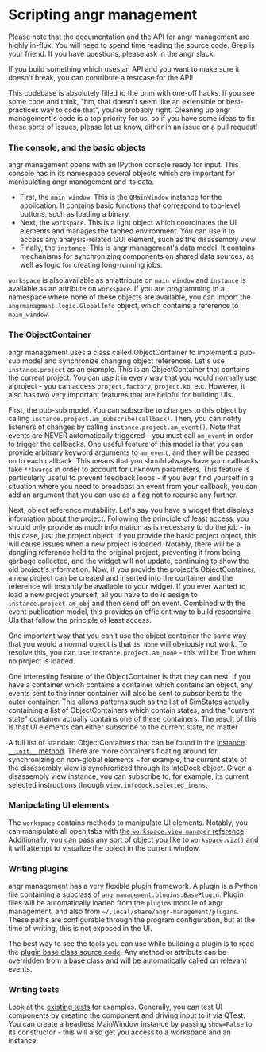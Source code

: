 # Scripting angr management

Please note that the documentation and the API for angr management are highly in-flux.
You will need to spend time reading the source code. Grep is your friend.
If you have questions, please ask in the angr slack.

If you build something which uses an API and you want to make sure it doesn't break, you can contribute a testcase for the API!

This codebase is absolutely filled to the brim with one-off hacks.
If you see some code and think, "hm, that doesn't seem like an extensible or best-practices way to code that", you're probably right.
Cleaning up angr management's code is a top priority for us, so if you have some ideas to fix these sorts of issues, please let us know, either in an issue or a pull request!

### The console, and the basic objects

angr management opens with an IPython console ready for input.
This console has in its namespace several objects which are important for manipulating angr management and its data.

- First, the `main_window`. This is the `QMainWindow` instance for the application. It contains basic functions that correspond to top-level buttons, such as loading a binary.
- Next, the `workspace`. This is a light object which coordinates the UI elements and manages the tabbed environment. You can use it to access any analysis-related GUI element, such as the disassembly view.
- Finally, the `instance`. This is angr management's data model. It contains mechanisms for synchronizing components on shared data sources, as well as logic for creating long-running jobs.

`workspace` is also available as an attribute on `main_window` and `instance` is available as an attribute on `workspace`.
If you are programming in a namespace where none of these objects are available, you can import the `angrmanagment.logic.GlobalInfo` object, which contains a reference to `main_window`.

### The ObjectContainer

angr management uses a class called ObjectContainer to implement a pub-sub model and synchronize changing object references.
Let's use `instance.project` as an example. This is an ObjectContainer that contains the current project.
You can use it in every way that you would normally use a project - you can access `project.factory`, `project.kb`, etc.
However, it also has two very important features that are helpful for building UIs.

First, the pub-sub model.
You can subscribe to changes to this object by calling `instance.project.am_subscribe(callback)`.
Then, you can notify listeners of changes by calling `instance.project.am_event()`.
Note that events are NEVER automatically triggered - you must call `am_event` in order to trigger the callbacks.
One useful feature of this model is that you can provide arbitrary keyword arguments to `am_event`, and they will be passed on to each callback.
This means that you should always have your callbacks take `**kwargs` in order to account for unknown parameters.
This feature is particularly useful to prevent feedback loops - if you ever find yourself in a situation where you need to broadcast an event from your callback, you can add an argument that you can use as a flag not to recurse any further.

Next, object reference mutability.
Let's say you have a widget that displays information about the project.
Following the principle of least access, you should only provide as much information as is necessary to do the job - in this case, just the project object.
If you provide the basic project object, this will cause issues when a new project is loaded.
Notably, there will be a dangling reference held to the original project, preventing it from being garbage collected, and the widget will not update, continuing to show the old project's information.
Now, if you provide the project's ObjectContainer, a new project can be created and inserted into the container and the reference will instantly be available to your widget.
If you ever wanted to load a new project yourself, all you have to do is assign to `instance.project.am_obj` and then send off an event.
Combined with the event publication model, this provides an efficient way to build responsive UIs that follow the principle of least access.

One important way that you can't use the object container the same way that you would a normal object is that `is None` will obviously not work.
To resolve this, you can use `instance.project.am_none` - this will be True when no project is loaded.

One interesting feature of the ObjectContainer is that they can nest.
If you have a container which contains a container which contains an object, any events sent to the inner container will also be sent to subscribers to the outer container.
This allows patterns such as the list of SimStates actually containing a list of ObjectContainers which contain states, and the "current state" container actually contains one of these containers.
The result of this is that UI elements can either subscribe to the current state, no matter 

A full list of standard ObjectContainers that can be found in the [instance `__init__` method](https://github.com/angr/angr-management/blob/master/angrmanagement/data/instance.py).
There are more containers floating around for synchronizing on non-global elements - for example, the current state of the disassembly view is synchronized through its InfoDock object.
Given a disassembly view instance, you can subscribe to, for example, its current selected instructions through `view.infodock.selected_insns`.

### Manipulating UI elements

The `workspace` contains methods to manipulate UI elements.
Notably, you can manipulate all open tabs with [the `workspace.view_manager` reference](https://github.com/angr/angr-management/blob/master/angrmanagement/ui/view_manager.py).
Additionally, you can pass any sort of object you like to `workspace.viz()` and it will attempt to visualize the object in the current window.

### Writing plugins

angr management has a very flexible plugin framework.
A plugin is a Python file containing a subclass of `angrmanagement.plugins.BasePlugin`.
Plugin files will be automatically loaded from the `plugins` module of angr management, and also from `~/.local/share/angr-management/plugins`.
These paths are configurable through the program configuration, but at the time of writing, this is not exposed in the UI.

The best way to see the tools you can use while building a plugin is to read the [plugin base class source code](https://github.com/angr/angr-management/blob/master/angrmanagement/plugins/base_plugin.py).
Any method or attribute can be overridden from a base class and will be automatically called on relevant events.

### Writing tests

Look at the [existing tests](https://github.com/angr/angr-management/tree/master/tests) for examples.
Generally, you can test UI components by creating the component and driving input to it via QTest.
You can create a headless MainWindow instance by passing `show=False` to its constructor - this will also get you access to a workspace and an instance.
